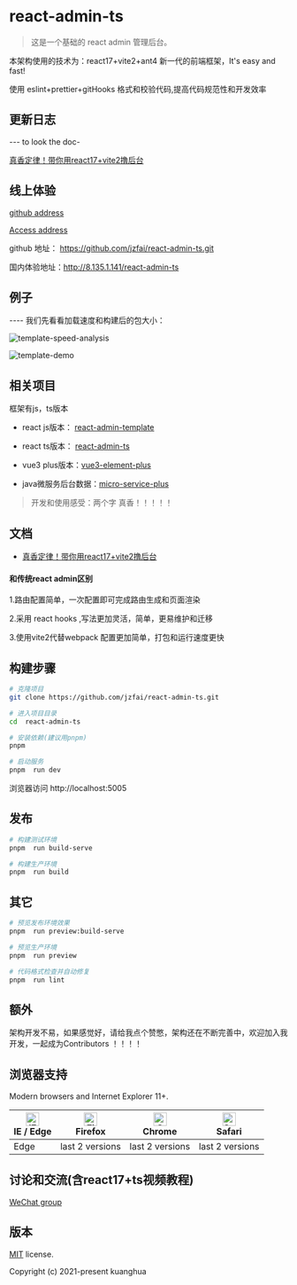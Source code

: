 # react-admin-ts


> 这是一个基础的 react admin 管理后台。


本架构使用的技术为：react17+vite2+ant4 新一代的前端框架，It's easy and fast!

使用 eslint+prettier+gitHooks 格式和校验代码,提高代码规范性和开发效率

## 更新日志

--- to look the doc-

[真香定律！带你用react17+vite2撸后台](https://juejin.cn/post/7054467502717272094)

## 线上体验

[github address](https://github.com/jzfai/react-admin-ts.git)

[Access address](http://8.135.1.141/react-admin-ts)

github 地址：  https://github.com/jzfai/react-admin-ts.git

国内体验地址：http://8.135.1.141/react-admin-ts


## 例子

 ---- 我们先看看加载速度和构建后的包大小：

![template-speed-analysis](http://8.135.1.141/file/images/react-template-speed-analysis.png)

![template-demo](http://8.135.1.141/file/images/react-template-demo.png)

## 相关项目
框架有js，ts版本

- react js版本： [react-admin-template](https://github.com/jzfai/react-admin-template.git)
- react ts版本： [react-admin-ts](https://github.com/jzfai/react-admin-ts.git)

- vue3 plus版本：[vue3-element-plus](https://github.com/jzfai/vue3-admin-plus.git)
- java微服务后台数据：[micro-service-plus](https://github.com/jzfai/micro-service-plus)
> 开发和使用感受：两个字 真香！！！！！


## 文档

- [真香定律！带你用react17+vite2撸后台](https://juejin.cn/post/7054467502717272094)


#### 和传统react admin区别

1.路由配置简单，一次配置即可完成路由生成和页面渲染

2.采用 react hooks ,写法更加灵活，简单，更易维护和迁移

3.使用vite2代替webpack 配置更加简单，打包和运行速度更快



## 构建步骤

```bash
# 克隆项目
git clone https://github.com/jzfai/react-admin-ts.git

# 进入项目目录
cd  react-admin-ts

# 安装依赖(建议用pnpm)
pnpm 

# 启动服务
pnpm  run dev
```

浏览器访问 http://localhost:5005


## 发布

```bash
# 构建测试环境
pnpm  run build-serve

# 构建生产环境
pnpm  run build
```

## 其它

```bash
# 预览发布环境效果
pnpm  run preview:build-serve

# 预览生产环境
pnpm  run preview

# 代码格式检查并自动修复
pnpm  run lint
```


## 额外

架构开发不易，如果感觉好，请给我点个赞憋，架构还在不断完善中，欢迎加入我开发，一起成为Contributors ！！！！

## 浏览器支持


Modern browsers and Internet Explorer 11+.

| [<img src="https://raw.githubusercontent.com/alrra/browser-logos/master/src/edge/edge_48x48.png" alt="IE / Edge" width="24px" height="24px" />](http://godban.github.io/browsers-support-badges/)</br>IE / Edge | [<img src="https://raw.githubusercontent.com/alrra/browser-logos/master/src/firefox/firefox_48x48.png" alt="Firefox" width="24px" height="24px" />](http://godban.github.io/browsers-support-badges/)</br>Firefox | [<img src="https://raw.githubusercontent.com/alrra/browser-logos/master/src/chrome/chrome_48x48.png" alt="Chrome" width="24px" height="24px" />](http://godban.github.io/browsers-support-badges/)</br>Chrome | [<img src="https://raw.githubusercontent.com/alrra/browser-logos/master/src/safari/safari_48x48.png" alt="Safari" width="24px" height="24px" />](http://godban.github.io/browsers-support-badges/)</br>Safari |
| --------- | --------- | --------- | --------- |
|Edge| last 2 versions| last 2 versions| last 2 versions

## 讨论和交流(含react17+ts视频教程)
[WeChat group](http://8.135.1.141/file/images/wx-groud.png)

## 版本

[MIT](https://github.com/jzfai/react-admin-ts/blob/master/LICENSE) license.

Copyright (c) 2021-present  kuanghua



